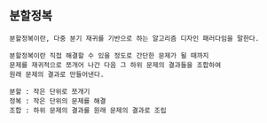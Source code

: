 ## 분할정복

    분할정복이란, 다중 분기 재귀를 기반으로 하는 알고리즘 디자인 패러다임을 말한다.

    분할정복이란 직접 해결할 수 있을 정도로 간단한 문제가 될 때까지
    문제를 재귀적으로 쪼개어 나간 다음 그 하위 문제의 결과들을 조합하여
    원래 문제의 결과로 만들어낸다.

    분할 : 작은 단위로 쪼개기
    정복 : 작은 단위의 문제를 해결
    조합 : 하위 문제의 결과를 원래 문제의 결과로 조립

    